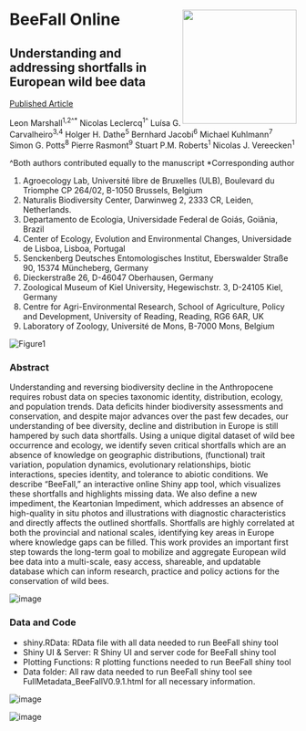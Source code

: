
# BeeFall Online <img align="right" src="https://github.com/lmar116/BeeFall/assets/33490288/2502a4a0-d6c6-4828-b97f-a0b32513cac1" width="200" height="200">

## Understanding and addressing shortfalls in European wild bee data

[Published Article](https://www.sciencedirect.com/science/article/pii/S0006320724000168 "Understanding and addressing shortfalls in European wild bee data")

Leon Marshall<sup>1,2^*</sup>
Nicolas Leclercq<sup>1^</sup>
Luísa G. Carvalheiro<sup>3,4</sup>
Holger H. Dathe<sup>5</sup>
Bernhard Jacobi<sup>6</sup>
Michael Kuhlmann<sup>7</sup>
Simon G. Potts<sup>8</sup>
Pierre Rasmont<sup>9</sup>
Stuart P.M. Roberts<sup>1</sup>
Nicolas J. Vereecken<sup>1</sup>

^Both authors contributed equally to the manuscript
*Corresponding author

1. Agroecology Lab, Université libre de Bruxelles (ULB), Boulevard du Triomphe CP 264/02, B-1050 Brussels, Belgium
2. Naturalis Biodiversity Center, Darwinweg 2, 2333 CR, Leiden, Netherlands.
3. Departamento de Ecologia, Universidade Federal de Goiás, Goiânia, Brazil
4. Center of Ecology, Evolution and Environmental Changes, Universidade de Lisboa, Lisboa, Portugal
5. Senckenberg Deutsches Entomologisches Institut, Eberswalder Straße 90, 15374 Müncheberg, Germany
6. Dieckerstraße 26, D-46047 Oberhausen, Germany
7. Zoological Museum of Kiel University, Hegewischstr. 3, D-24105 Kiel, Germany
8. Centre for Agri-Environmental Research, School of Agriculture, Policy and Development, University of Reading, Reading, RG6 6AR, UK
9. Laboratory of Zoology, Université de Mons, B-7000 Mons, Belgium

![Figure1](https://github.com/lmar116/BeeFall/assets/33490288/62580a4a-72b1-43b6-ac14-0b172ec4387b)

### Abstract
Understanding and reversing biodiversity decline in the Anthropocene requires robust data on species taxonomic identity, distribution, ecology, and population trends. Data deficits hinder biodiversity assessments and conservation, and despite major advances over the past few decades, our understanding of bee diversity, decline and distribution in Europe is still hampered by such data shortfalls. Using a unique digital dataset of wild bee occurrence and ecology, we identify seven critical shortfalls which are an absence of knowledge on geographic distributions, (functional) trait variation, population dynamics, evolutionary relationships, biotic interactions, species identity, and tolerance to abiotic conditions. We describe “BeeFall,” an interactive online Shiny app tool, which visualizes these shortfalls and highlights missing data. We also define a new impediment, the Keartonian Impediment, which addresses an absence of high-quality in situ photos and illustrations with diagnostic characteristics and directly affects the outlined shortfalls. Shortfalls are highly correlated at both the provincial and national scales, identifying key areas in Europe where knowledge gaps can be filled. This work provides an important first step towards the long-term goal to mobilize and aggregate European wild bee data into a multi-scale, easy access, shareable, and updatable database which can inform research, practice and policy actions for the conservation of wild bees.

![image](https://github.com/lmar116/BeeFall/assets/33490288/bfc468b7-f6be-4b44-ae63-a97e13cf5b3e)

### Data and Code
- shiny.RData: RData file with all data needed to run BeeFall shiny tool
- Shiny UI & Server: R Shiny UI and server code for BeeFall shiny tool
- Plotting Functions: R plotting functions needed to run BeeFall shiny tool
- Data folder: All raw data needed to run BeeFall shiny tool see FullMetadata_BeeFallV0.9.1.html for all necessary information.

![image](https://github.com/lmar116/BeeFall/assets/33490288/8e056b38-ea54-4e7d-87c6-5a27d8444072)

![image](https://github.com/lmar116/BeeFall/assets/33490288/65c3a434-82bc-44d7-b35a-ea1c4d4b6aa4)

